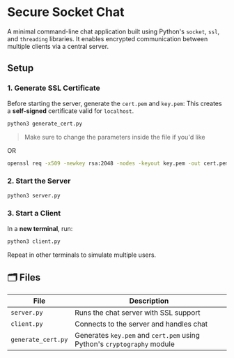 # Secure Socket Chat

A minimal command-line chat application built using Python's `socket`, `ssl`, and `threading` libraries. It enables encrypted communication between multiple clients via a central server.


## Setup

### 1. Generate SSL Certificate

Before starting the server, generate the `cert.pem` and `key.pem`:
This creates a **self-signed** certificate valid for `localhost`.

```bash
python3 generate_cert.py
```
> Make sure to change the parameters inside the file if you'd like

OR

```bash
openssl req -x509 -newkey rsa:2048 -nodes -keyout key.pem -out cert.pem -days 365
```

### 2. Start the Server

```bash
python3 server.py
```

### 3. Start a Client

In a **new terminal**, run:

```bash
python3 client.py
```
Repeat in other terminals to simulate multiple users.

## 🗂 Files

| File              | Description                             |
|-------------------|-----------------------------------------|
| `server.py`       | Runs the chat server with SSL support   |
| `client.py`       | Connects to the server and handles chat |
| `generate_cert.py`| Generates `key.pem` and `cert.pem` using Python's `cryptography` module |


